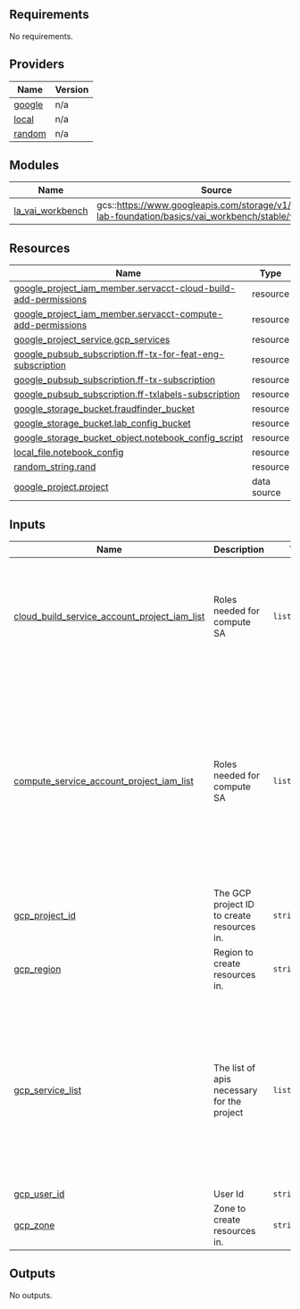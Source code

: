 ## Requirements

No requirements.

## Providers

| Name | Version |
|------|---------|
| <a name="provider_google"></a> [google](#provider\_google) | n/a |
| <a name="provider_local"></a> [local](#provider\_local) | n/a |
| <a name="provider_random"></a> [random](#provider\_random) | n/a |

## Modules

| Name | Source | Version |
|------|--------|---------|
| <a name="module_la_vai_workbench"></a> [la\_vai\_workbench](#module\_la\_vai\_workbench) | gcs::https://www.googleapis.com/storage/v1/terraform-lab-foundation/basics/vai_workbench/stable/v1 | n/a |

## Resources

| Name | Type |
|------|------|
| [google_project_iam_member.servacct-cloud-build-add-permissions](https://registry.terraform.io/providers/hashicorp/google/latest/docs/resources/project_iam_member) | resource |
| [google_project_iam_member.servacct-compute-add-permissions](https://registry.terraform.io/providers/hashicorp/google/latest/docs/resources/project_iam_member) | resource |
| [google_project_service.gcp_services](https://registry.terraform.io/providers/hashicorp/google/latest/docs/resources/project_service) | resource |
| [google_pubsub_subscription.ff-tx-for-feat-eng-subscription](https://registry.terraform.io/providers/hashicorp/google/latest/docs/resources/pubsub_subscription) | resource |
| [google_pubsub_subscription.ff-tx-subscription](https://registry.terraform.io/providers/hashicorp/google/latest/docs/resources/pubsub_subscription) | resource |
| [google_pubsub_subscription.ff-txlabels-subscription](https://registry.terraform.io/providers/hashicorp/google/latest/docs/resources/pubsub_subscription) | resource |
| [google_storage_bucket.fraudfinder_bucket](https://registry.terraform.io/providers/hashicorp/google/latest/docs/resources/storage_bucket) | resource |
| [google_storage_bucket.lab_config_bucket](https://registry.terraform.io/providers/hashicorp/google/latest/docs/resources/storage_bucket) | resource |
| [google_storage_bucket_object.notebook_config_script](https://registry.terraform.io/providers/hashicorp/google/latest/docs/resources/storage_bucket_object) | resource |
| [local_file.notebook_config](https://registry.terraform.io/providers/hashicorp/local/latest/docs/resources/file) | resource |
| [random_string.rand](https://registry.terraform.io/providers/hashicorp/random/latest/docs/resources/string) | resource |
| [google_project.project](https://registry.terraform.io/providers/hashicorp/google/latest/docs/data-sources/project) | data source |

## Inputs

| Name | Description | Type | Default | Required |
|------|-------------|------|---------|:--------:|
| <a name="input_cloud_build_service_account_project_iam_list"></a> [cloud\_build\_service\_account\_project\_iam\_list](#input\_cloud\_build\_service\_account\_project\_iam\_list) | Roles needed for compute SA | `list(string)` | <pre>[<br>  "roles/run.admin",<br>  "roles/cloudbuild.serviceAgent",<br>  "roles/aiplatform.admin",<br>  "roles/cloudbuild.builds.editor",<br>  "roles/cloudbuild.integrations.editor",<br>  "roles/iam.serviceAccountAdmin"<br>]</pre> | no |
| <a name="input_compute_service_account_project_iam_list"></a> [compute\_service\_account\_project\_iam\_list](#input\_compute\_service\_account\_project\_iam\_list) | Roles needed for compute SA | `list(string)` | <pre>[<br>  "roles/storage.admin",<br>  "roles/run.admin",<br>  "roles/bigquery.admin",<br>  "roles/aiplatform.admin",<br>  "roles/resourcemanager.projectIamAdmin",<br>  "roles/cloudbuild.builds.editor",<br>  "roles/cloudbuild.integrations.editor",<br>  "roles/artifactregistry.admin",<br>  "roles/cloudfunctions.admin",<br>  "roles/dataflow.admin",<br>  "roles/notebooks.admin",<br>  "roles/pubsub.admin",<br>  "roles/iam.serviceAccountAdmin"<br>]</pre> | no |
| <a name="input_gcp_project_id"></a> [gcp\_project\_id](#input\_gcp\_project\_id) | The GCP project ID to create resources in. | `string` | n/a | yes |
| <a name="input_gcp_region"></a> [gcp\_region](#input\_gcp\_region) | Region to create resources in. | `string` | n/a | yes |
| <a name="input_gcp_service_list"></a> [gcp\_service\_list](#input\_gcp\_service\_list) | The list of apis necessary for the project | `list(string)` | <pre>[<br>  "compute.googleapis.com",<br>  "containerregistry.googleapis.com",<br>  "aiplatform.googleapis.com",<br>  "notebooks.googleapis.com",<br>  "cloudresourcemanager.googleapis.com",<br>  "pubsub.googleapis.com",<br>  "cloudbuild.googleapis.com",<br>  "dataflow.googleapis.com",<br>  "bigquery.googleapis.com",<br>  "run.googleapis.com",<br>  "artifactregistry.googleapis.com",<br>  "iam.googleapis.com"<br>]</pre> | no |
| <a name="input_gcp_user_id"></a> [gcp\_user\_id](#input\_gcp\_user\_id) | User Id | `string` | n/a | yes |
| <a name="input_gcp_zone"></a> [gcp\_zone](#input\_gcp\_zone) | Zone to create resources in. | `string` | n/a | yes |

## Outputs

No outputs.
